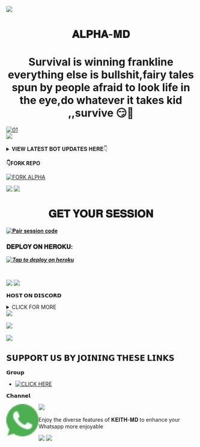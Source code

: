 <a><img src='https://i.imgur.com/LyHic3i.gif'/></a>
<h1 align="center"> 𝐀𝐋𝐏𝐇𝐀-𝐌𝐃 </h1>

 
<h1 align="center"> Survival is winning frankline everything else is bullshit,fairy tales spun by people afraid to look life in the eye,do whatever it takes kid ,,survive 😏🙏
</h1>



  <a href="https://ibb.co/N6NMDtn"><img src="https://telegra.ph/file/967c663a5978c545f78d6.jpg" alt="01" border="0" /></a>                     
<a><img src='https://i.imgur.com/LyHic3i.gif'/></a>
 

<details>
<summary>𝐕𝐈𝐄𝐖 𝐋𝐀𝐓𝐄𝐒𝐓 𝐁𝐎𝐓 𝐔𝐏𝐃𝐀𝐓𝐄𝐒 𝐇𝐄𝐑𝐄👇</summary>
  
- 𝐀𝐥𝐥 𝐝𝐨𝐰𝐧𝐥𝐨𝐚𝐝 𝐞𝐫𝐫𝐨𝐫𝐬 𝐟𝐢𝐱𝐞𝐝
- 𝐀𝐧𝐭𝐢𝐜𝐚𝐥𝐥 𝐚𝐝𝐝𝐞𝐝
-𝐀𝐧𝐭𝐢𝐝𝐞𝐥𝐞𝐭𝐞 𝐚𝐝𝐝𝐞𝐝
-𝐀𝐧𝐝 𝐦𝐚𝐧𝐲 𝐦𝐨𝐫𝐞 𝐣𝐮𝐬𝐭 𝐝𝐞𝐩𝐥𝐨𝐲 𝐭𝐡𝐞 𝐛𝐨𝐭 𝐧𝐨𝐰

</details>


**👇FORK REPO**

  

<a href="https://github.com/keithkeizzah/ALPHA-MD1/fork"><img src="https://img.shields.io/badge/CLICK%20HERE-purple" alt="FORK ALPHA" width="150"></a>


<a><img src='https://i.imgur.com/LyHic3i.gif'/></a>
<a><img src='https://i.imgur.com/LyHic3i.gif'/></a>
 <h1 align="center">  𝐆𝐄𝐓 𝐘𝐎𝐔𝐑 𝐒𝐄𝐒𝐒𝐈𝐎𝐍 </h1>
  <a href="https://keith-sessions-pi5z.onrender.com"><img src="https://img.shields.io/badge/Pair%20session%20code-white" alt="𝐏𝐚𝐢𝐫 𝐬𝐞𝐬𝐬𝐢𝐨𝐧 𝐜𝐨𝐝𝐞" width="300"></a>



###  𝐃𝐄𝐏𝐋𝐎𝐘 𝐎𝐍 𝐇𝐄𝐑𝐎𝐊𝐔:


 ***[![Tap to deploy on heroku](https://www.herokucdn.com/deploy/button.svg)](https://dashboard.heroku.com/new?button-url=https://github.com/keithkeizzah/ALPHA-MD1&template=https://github.com/keithkeizzah/ALPHA-MD1.git)***

<br>

<a><img src='https://i.imgur.com/LyHic3i.gif'/></a>
<a><img src='https://i.imgur.com/LyHic3i.gif'/></a>
 

**𝗛𝗢𝗦𝗧 𝗢𝗡 𝗗𝗜𝗦𝗖𝗢𝗥𝗗**
<details>
<summary>CLICK FOR MORE</summary>
<a href="https://github.com/keithkeizzah/KEITH-MD2/archive/refs/heads/main.zip"><img src="https://img.shields.io/badge/DOWNLOAD%20FILES-yellow" alt="Rainhost Files" width="150"></a>
  
<a href="https://bot-hosting.net/?aff=1259151615210819614"><img src="https://img.shields.io/badge/SIGNUP%20&%20DEPLOY-gold" alt="Scalingo Deploy" width="150"></a>
</details

<a><img src='https://i.imgur.com/LyHic3i.gif'/></a>


<a><img src='https://i.imgur.com/LyHic3i.gif'/></a>



<a><img src='https://i.imgur.com/LyHic3i.gif'/></a>

## 𝗦𝗨𝗣𝗣𝗢𝗥𝗧 𝗨𝗦 𝗕𝗬 𝗝𝗢𝗜𝗡𝗜𝗡𝗚 𝗧𝗛𝗘𝗦𝗘 𝗟𝗜𝗡𝗞𝗦

**𝗚𝗿𝗼𝘂𝗽**
- <a href="https://chat.whatsapp.com/DvXonepPp1XBPOYIBziTl1" target="_blank">
    <img alt="CLICK HERE" src="https://img.shields.io/badge/ JOIN OUR WHATSAPP GROUP  -25D366?style=for-the-badge&logo=whatsapp&logoColor=white" />
  </a>


**𝗖𝗵𝗮𝗻𝗻𝗲𝗹**
<p align="centre">
  <a href="https://whatsapp.com/channel/0029Vaan9TF9Bb62l8wpoD47">
    <img align="left" alt="SIEGRIN | Whastapp" width="86px" src="https://raw.githubusercontent.com/PikaBotz/My_Personal_Space/main/Images/AnyaBot_pics/Anya_v2/Whatsapp.svg" />
  

   
   <a><img src='https://i.imgur.com/LyHic3i.gif'/></a>


Enjoy the diverse features of 𝐊𝐄𝐈𝐓𝐇-𝐌𝐃  to enhance your Whatsapp more enjoyable

<a><img src='https://i.imgur.com/LyHic3i.gif'/></a>
<a><img src='https://i.imgur.com/LyHic3i.gif'/></a>
